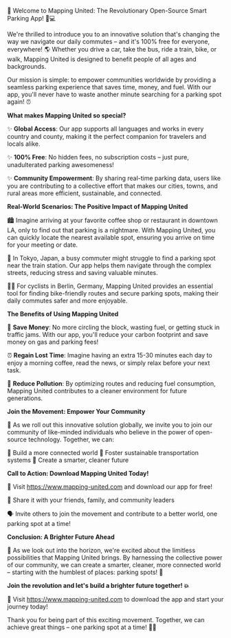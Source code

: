 🎉 Welcome to Mapping United: The Revolutionary Open-Source Smart Parking App! 🚗💻

We're thrilled to introduce you to an innovative solution that's changing the way we navigate our daily commutes – and it's 100% free for everyone, everywhere! 🌎 Whether you drive a car, take the bus, ride a train, bike, or walk, Mapping United is designed to benefit people of all ages and backgrounds.

Our mission is simple: to empower communities worldwide by providing a seamless parking experience that saves time, money, and fuel. With our app, you'll never have to waste another minute searching for a parking spot again! ⏰

**What makes Mapping United so special?**

✨ **Global Access**: Our app supports all languages and works in every country and county, making it the perfect companion for travelers and locals alike.

✨ **100% Free**: No hidden fees, no subscription costs – just pure, unadulterated parking awesomeness!

✨ **Community Empowerment**: By sharing real-time parking data, users like you are contributing to a collective effort that makes our cities, towns, and rural areas more efficient, sustainable, and connected.

**Real-World Scenarios: The Positive Impact of Mapping United**

🏙️ Imagine arriving at your favorite coffee shop or restaurant in downtown LA, only to find out that parking is a nightmare. With Mapping United, you can quickly locate the nearest available spot, ensuring you arrive on time for your meeting or date.

🚌 In Tokyo, Japan, a busy commuter might struggle to find a parking spot near the train station. Our app helps them navigate through the complex streets, reducing stress and saving valuable minutes.

🚴‍♀️ For cyclists in Berlin, Germany, Mapping United provides an essential tool for finding bike-friendly routes and secure parking spots, making their daily commutes safer and more enjoyable.

**The Benefits of Using Mapping United**

💸 **Save Money**: No more circling the block, wasting fuel, or getting stuck in traffic jams. With our app, you'll reduce your carbon footprint and save money on gas and parking fees!

⏰ **Regain Lost Time**: Imagine having an extra 15-30 minutes each day to enjoy a morning coffee, read the news, or simply relax before your next task.

🌟 **Reduce Pollution**: By optimizing routes and reducing fuel consumption, Mapping United contributes to a cleaner environment for future generations.

**Join the Movement: Empower Your Community**

🤝 As we roll out this innovative solution globally, we invite you to join our community of like-minded individuals who believe in the power of open-source technology. Together, we can:

💪 Build a more connected world
💚 Foster sustainable transportation systems
🌟 Create a smarter, cleaner future

**Call to Action: Download Mapping United Today!**

📲 Visit https://www.mapping-united.com and download our app for free!

👫 Share it with your friends, family, and community leaders

🗣️ Invite others to join the movement and contribute to a better world, one parking spot at a time!

**Conclusion: A Brighter Future Ahead**

💫 As we look out into the horizon, we're excited about the limitless possibilities that Mapping United brings. By harnessing the collective power of our community, we can create a smarter, cleaner, more connected world – starting with the humblest of places: parking spots! 🚗

**Join the revolution and let's build a brighter future together! 💥**

🎉 Visit https://www.mapping-united.com to download the app and start your journey today!

Thank you for being part of this exciting movement. Together, we can achieve great things – one parking spot at a time! 🚗💖